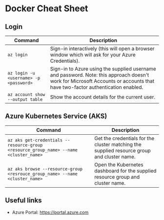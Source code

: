# Docker Cheat Sheet

## Login

| Command | Description |
| ------- | ----------- |
| `az login` | Sign-in interactively (this will open a browser window which will ask for your Azure Credentials). |
| `az login -u <username> -p <password>` | Sign-in to Azure using the supplied username and password. Note: this approach doesn't work for Microsoft Accounts or accounts that have two-factor authentication enabled. |
| `az account show --output table` | Show the account details for the current user. |

## Azure Kubernetes Service (AKS)

| Command | Description |
| ------- | ----------- |
| `az aks get-credentials --resource-group <resource_group_name> --name <cluster_name>` | Get the credentials for the cluster matching the  supplied resource group and cluster name. |
| `az aks browse --resource-group <resrouce_group_name> --name <cluster_name>` | Open the Kubernetes dashboard for the supplied resource group and cluster name. |

## Useful links

- Azure Portal: https://portal.azure.com
